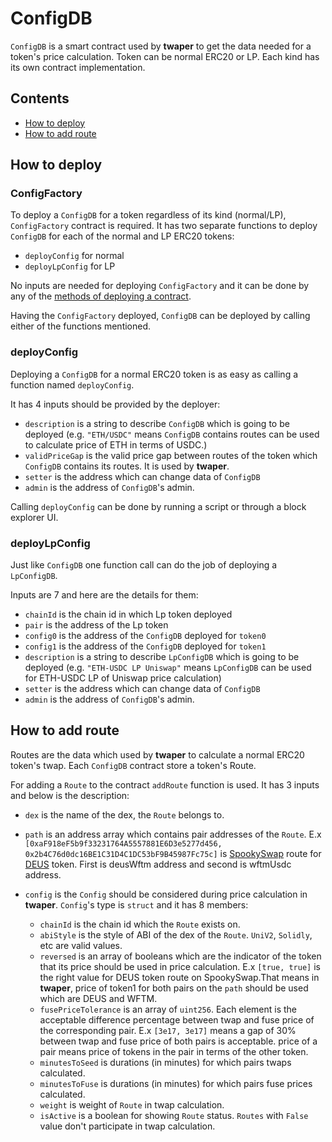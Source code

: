 # ConfigDB

`ConfigDB` is a smart contract used by **twaper** to get the data needed for a token's price calculation. Token can be normal ERC20 or LP. Each kind has its own contract implementation.

## Contents

- [How to deploy](#how-to-deploy)
- [How to add route](#how-to-add-route)

## How to deploy

### ConfigFactory

To deploy a `ConfigDB` for a token regardless of its kind (normal/LP), `ConfigFactory` contract is required. It has two separate functions to deploy `ConfigDB` for each of the normal and LP ERC20 tokens:

- `deployConfig` for normal
- `deployLpConfig` for LP

No inputs are needed for deploying `ConfigFactory` and it can be done by any of the [methods of deploying a contract](https://ethereum.org/en/developers/docs/smart-contracts/deploying/#:~:text=To%20deploy%20a%20smart%20contract,contract%20without%20specifying%20any%20recipient.).

Having the `ConfigFactory` deployed, `ConfigDB` can be deployed by calling either of the functions mentioned.

### deployConfig

Deploying a `ConfigDB` for a normal ERC20 token is as easy as calling a function named `deployConfig`.

It has 4 inputs should be provided by the deployer:

- `description` is a string to describe `ConfigDB` which is going to be deployed (e.g. `"ETH/USDC"` means `ConfigDB` contains routes can be used to calculate price of ETH in terms of USDC.)
- `validPriceGap` is the valid price gap between routes of the token which `ConfigDB` contains its routes. It is used by **twaper**.
- `setter` is the address which can change data of `ConfigDB`
- `admin` is the address of `ConfigDB`'s admin.

Calling `deployConfig` can be done by running a script or through a block explorer UI.

### deployLpConfig

Just like `ConfigDB` one function call can do the job of deploying a `LpConfigDB`.

Inputs are 7 and here are the details for them:

- `chainId` is the chain id in which Lp token deployed
- `pair` is the address of the Lp token
- `config0` is the address of the `ConfigDB` deployed for `token0`
- `config1` is the address of the `ConfigDB` deployed for `token1`
- `description` is a string to describe `LpConfigDB` which is going to be deployed (e.g. `"ETH-USDC LP Uniswap"` means `LpConfigDB` can be used for ETH-USDC LP of Uniswap price calculation)
- `setter` is the address which can change data of `ConfigDB`
- `admin` is the address of `ConfigDB`'s admin.

## How to add route

Routes are the data which used by **twaper** to calculate a normal ERC20 token's twap. Each `ConfigDB` contract store a token's Route.

For adding a `Route` to the contract `addRoute` function is used. It has 3 inputs and below is the description:

- `dex` is the name of the dex, the `Route` belongs to.
- `path` is an address array which contains pair addresses of the `Route`. E.x `[0xaF918eF5b9f33231764A5557881E6D3e5277d456, 0x2b4C76d0dc16BE1C31D4C1DC53bF9B45987Fc75c]` is [SpookySwap](https://spooky.fi/#/) route for [DEUS](https://deus.finance/) token. First is deusWftm address and second is wftmUsdc address.
- `config` is the `Config` should be considered during price calculation in **twaper**. `Config`'s type is `struct` and it has 8 members:

  - `chainId` is the chain id which the `Route` exists on.
  - `abiStyle` is the style of ABI of the dex of the `Route`. `UniV2`, `Solidly`, etc are valid values.
  - `reversed` is an array of booleans which are the indicator of the token that its price should be used in price calculation. E.x `[true, true]` is the right value for DEUS token route on SpookySwap.That means in **twaper**, price of token1 for both pairs on the `path` should be used which are DEUS and WFTM.
  - `fusePriceTolerance` is an array of `uint256`. Each element is the acceptable difference percentage between twap and fuse price of the corresponding pair. E.x `[3e17, 3e17]` means a gap of 30% between twap and fuse price of both pairs is acceptable. price of a pair means price of tokens in the pair in terms of the other token.
  - `minutesToSeed` is durations (in minutes) for which pairs twaps calculated.
  - `minutesToFuse` is durations (in minutes) for which pairs fuse prices calculated.
  - `weight` is weight of `Route` in twap calculation.
  - `isActive` is a boolean for showing `Route` status. `Routes` with `False` value don't participate in twap calculation.
